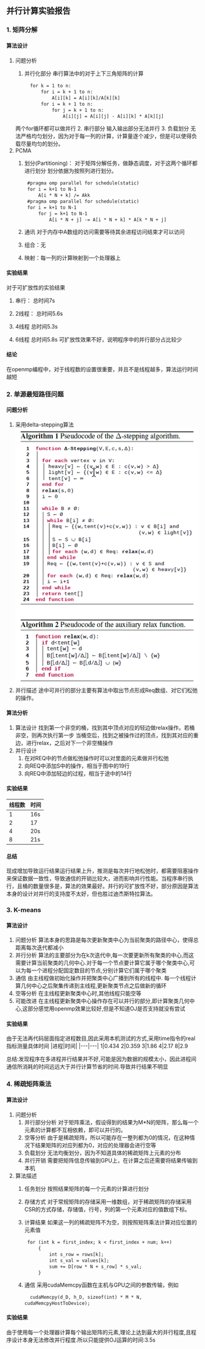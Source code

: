 ## 并行计算实验报告
### 1. 矩阵分解
#### 算法设计
1. 问题分析
   1. 并行化部分
   串行算法中的对于上下三角矩阵的计算

            for k = 1 to n:
                for i = k + 1 to n:
                    A[i][k] = A[i][k]/A[k][k]
                for i = k + 1 to n:
                    for j = k + 1 to n:
                        A[i][j] = A[i][j] - A[i][k] * A[k][j]
    两个for循环都可以做并行
    2. 串行部分
    输入输出部分无法并行
    3. 负载划分
    无法严格均匀划分，因为对于每一列的计算，计算量逐个减少，但是可以使得负载尽量均匀的划分。
 2. PCMA
    1. 划分(Partitioning)：
    对于矩阵分解任务，做静态调度，对于这两个循环都进行划分
    划分依据为按照列进行划分。

            #pragma omp parallel for schedule(static)
            for i = k+1 to N-1
                A[i * N + k] /= Akk
            #pragma omp parallel for schedule(static)
            for i = k+1 to N-1
                for j = k+1 to N-1
                    A[i * N + j] -= A[i * N + k] * A[k * N + j]
    2. 通讯
    对于内存中A数组的访问需要等待其余进程访问结束才可以访问
    3. 组合：无
    4. 映射：每一列的计算映射到一个处理器上

#### 实验结果
对于可扩放性的实验结果
1. 串行：
总时间7s
2. 2线程：
总时间5.6s
1. 4线程
总时间5.3s

1. 6线程
总时间5.8s
可扩放性效果不好，说明程序中的并行部分占比较少

#### 结论
在openmp编程中，对于线程数的设置很重要，并且不是线程越多，算法运行时间越短

### 2. 单源最短路径问题
#### 问题分析
1. 采用delta-stepping算法
   ![alt text](image.png)
2. 并行描述
    途中可并行的部分主要有算法中取出节点形成Req数组、对它们松弛的操作。

#### 算法分析
1. 算法设计
找到第一个非空的桶，找到其中顶点对应的轻边做relax操作。若桶非空，则再次执行第一步
当桶空后，找到之被操作过的顶点，找到其对应的重边，进行relax，之后对下一个非空桶操作
2. 并行设计
    1. 在对REQ中的节点做松弛操作时可以对里面的元素做并行松弛
    2. 向REQ中添加S中的操作，相当于图中的19行
    3. 向REQ中添加轻边的过程，相当于途中的14行

#### 实验结果
| 线程数 | 时间 |
| ------ | ---- |
| 1      | 16s  |
| 2      | 17   |
| 4      | 20s  |
| 8      | 21s  |
#### 总结
现成增加导致运行结果运行结果上升，推测是每次并行地松弛时，都需要阻塞操作来保证数据一致性，导致通信的开销比较大，进而影响并行性能。当程序串行执行，且桶的数量很多是，算法的效果最好。并行的可扩放性不好，部分原因是算法本身的设计对并行的支持度不太好，但也胜过迪杰斯特拉算法。

### 3. K-means
#### 算法设计
1. 问题分析
算法本身的思路是每次更新聚类中心为当前聚类的路径中心，使得总距离每次迭代都减小
2. 并行分析
算法的主要部分为在k次迭代中,每一次要更新所有聚类的中心,而这需要计算当前聚类的几何中心.对于每一个节点要计算它属于哪个聚类中心,可以为每一个进程分配固定数目的节点,分别计算它们属于哪个聚类
3. 通信
由主线程做初始化操作并把聚类中心广播到所有的线程中.
每一个线程计算几何中心之后聚集传递到主线程,更新聚类节点之后做新的循环
4. 空等分析
在主线程更新聚类中心时,其他线程只能空等
5. 可能改进
在主线程更新聚类中心操作存在可以并行的部分,即计算聚类几何中心,这部分感觉用openmp效果比较好,但是不知道OJ是否支持就没有尝试
#### 实验结果
由于无法再代码层面指定进程数目,因此采用本机测试的方式,采用time指令的real指标测量具体时间
|进程|时间|
|---|---|
1|0.434
2|0.359
3|1.86
4|2.17
8|2.9

总结:发现程序在多进程并行结果并不好,可能是因为数据的规模太小，因此进程间通信所消耗的时间远远大于并行计算节省的时间.导致并行结果不明显

### 4. 稀疏矩阵乘法
#### 算法设计
1. 问题分析
   1. 并行部分分析
   对于矩阵乘法，假设得到的结果为M*N的矩阵，那么每一个元素的计算都不互相依赖，即可以并行的。
   2. 空等分析
   由于是稀疏矩阵，所以可能存在一整列都为0的情况，在这种情况下结果矩阵的对应列都为0，对应的处理器会进行空等
   3. 负载划分
   无法均衡划分，因为不知道具体的稀疏矩阵上元素的分布
   4. 并行开销
   需要把矩阵信息传输到GPU上，在计算之后还需要将结果传输到本机
2. 算法描述
    1. 任务划分
    按照结果矩阵的每一个元素的计算进行划分
    2. 存储方式
    对于常规矩阵的存储采用一维数组，对于稀疏矩阵的存储采用CSR的方式存储，存储值，行号，列的第一个元素对应的值数组下标。
    3. 计算结果
    如果这一列的稀疏矩阵不为空，则按照矩阵乘法计算对应位置的元素值

            for (int k = first_index; k < first_index + num; k++)
                {
                    int s_row = rows[k];
                    int s_val = values[k];
                    sum += D[row * N + s_row] * s_val;
                }
    4. 通信
    采用cudaMemcpy函数在主机与GPU之间的参数传输，例如

             cudaMemcpy(d_D, h_D, sizeof(int) * M * N,   cudaMemcpyHostToDevice);
    
#### 实验结果
由于使用每一个处理器计算每个输出矩阵的元素,理论上达到最大的并行程度,且程序设计本身无法修改并行程度.所以只能提供OJ运算的时间:3.5s